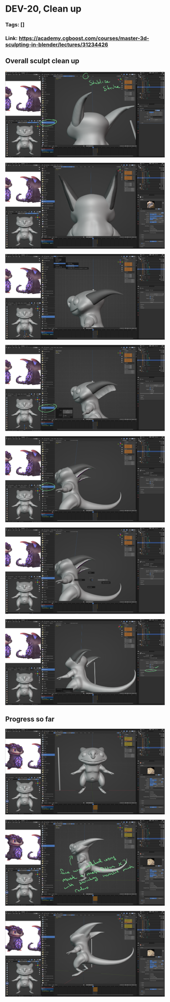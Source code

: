 # DEV-20, Clean up 
### Tags: []
### Link: https://academy.cgboost.com/courses/master-3d-sculpting-in-blender/lectures/31234426


## Overall sculpt clean up

![](../images/DEV-20/DEV-20-A1.png)

![](../images/DEV-20/DEV-20-A2.png)

![](../images/DEV-20/DEV-20-A3.png)

![](../images/DEV-20/DEV-20-A4.png)

![](../images/DEV-20/DEV-20-A5.png)

![](../images/DEV-20/DEV-20-A6.png)

![](../images/DEV-20/DEV-20-A7.png)


## Progress so far

![](../images/DEV-20/DEV-20-B1.png)

![](../images/DEV-20/DEV-20-B2.png)

![](../images/DEV-20/DEV-20-B3.png)